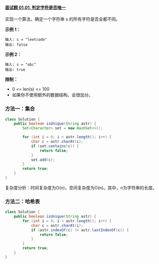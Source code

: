 #### [面试题 01.01. 判定字符是否唯一](https://leetcode-cn.com/problems/is-unique-lcci/)

实现一个算法，确定一个字符串 s 的所有字符是否全都不同。

**示例 1：**

```
输入: s = "leetcode"
输出: false 
```

**示例 2：**

```
输入: s = "abc"
输出: true
```

**限制：**

* 0 <= len(s) <= 100
* 如果你不使用额外的数据结构，会很加分。

### 方法一：集合

```java
class Solution {
    public boolean isUnique(String astr) {
        Set<Character> set = new HashSet<>();

        for (int i = 0; i < astr.length(); i++) {
            char c = astr.charAt(i);
            if (set.contains(c)) {
                return false;
            }
            set.add(c);
        }
        return true;
    }
}
```

复杂度分析：时间复杂度为O(n)，空间复杂度为O(n)。其中，n为字符串的长度。

### 方法二：哈希表

```java
class Solution {
    public boolean isUnique(String astr) {
        for (int i = 0; i < astr.length(); i++) {
            char c = astr.charAt(i);
            if (astr.indexOf(c) != astr.lastIndexOf(c)) {
                return false;
            }
        }
        return true;
    }
}
```

